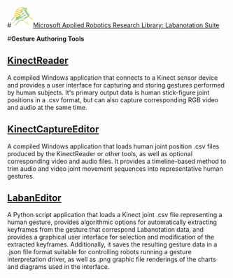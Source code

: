 #![MARR_logo.png](/docs/MARR_logo.png)[Microsoft Applied Robotics Research Library: Labanotation Suite](/README.md)

#**Gesture Authoring Tools**
## [KinectReader](KinectReader/README.md)
A compiled Windows application that connects to a Kinect sensor device and provides a user interface for capturing and storing gestures performed by human subjects. It's primary output data is human stick-figure joint positions in a .csv format, but can also capture corresponding RGB video and audio at the same time.

## [KinectCaptureEditor](KinectCaptureEditor/README.md)
A compiled Windows application that loads human joint position .csv files produced by the KinectReader or other tools, as well as optional corresponding video and audio files. It provides a timeline-based method to trim audio and video joint movement sequences into representative human gestures.

## [LabanEditor](LabanEditor/README.md)
A Python script application that loads a Kinect joint .csv file representing a human gesture, provides algorithmic options for automatically extracting keyframes from the gesture that correspond Labanotation data, and provides a graphical user interface for selection and modification of the extracted keyframes. Additionally, it saves the resulting gesture data in a .json file format suitable for controlling robots running a gesture interpretation driver, as well as .png graphic file renderings of the charts and diagrams used in the interface.

